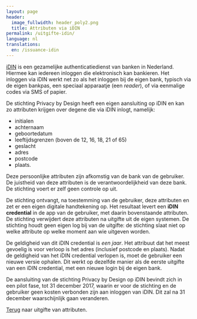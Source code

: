```yaml
---
layout: page
header:
  image_fullwidth: header_poly2.png
  title: Attributen via iDIN
permalink: /uitgifte-idin/
language: nl
translations:
  en: /issuance-idin
---
```


[iDIN](https://www.idin.nl/consumenten/) is een gezamelijke
authenticatiedienst van banken in Nederland. Hiermee kan iedereen
inloggen die elektronisch kan bankieren. Het inloggen via iDIN werkt
net zo als het inloggen bij de eigen bank, typisch via de eigen
bankpas, een speciaal apparaatje (een *reader*), of via eenmalige
codes via SMS of papier.

De stichting Privacy by Design heeft een eigen aansluiting op iDIN en
kan zo attributen krijgen over degene die via iDIN inlogt, namelijk:

 * initialen
 * achternaam
 * geboortedatum
 * leeftijdsgrenzen (boven de 12, 16, 18, 21 of 65)
 * geslacht
 * adres
 * postcode
 * plaats.

Deze persoonlijke attributen zijn afkomstig van de bank van de
gebruiker. De juistheid van deze attributen is de verantwoordelijkheid
van deze bank. De stichting voert er zelf geen controle op uit.

De stichting ontvangt, na toestemming van de gebruiker, deze
attributen en zet er een eigen digitale handtekening op. Het resultaat
levert een **iDIN credential** in de app van de gebruiker, met daarin
bovenstaande attributen. De stichting verwijdert deze attributen na
uitgifte uit de eigen systemen. De stichting houdt geen eigen log bij
van de uitgifte: de stichting slaat niet op welke attribute op welke
moment aan wie uitgeven worden.

De geldigheid van dit iDIN credential is *een jaar*. Het attribuut dat
het meest gevoelig is voor verloop is het adres (inclusief postcode en
plaats). Nadat de geldigheid van het iDIN credential verlopen is, moet
de gebruiker een nieuwe versie ophalen. Dit werkt op dezelfde manier
als de eerste uitgifte van een iDIN credential, met een nieuwe login
bij de eigen bank.

De aansluiting van de stichting Privacy by Design op iDIN bevindt zich
in een pilot fase, tot 31 december 2017, waarin er voor de stichting
en de gebruiker geen kosten verbonden zijn aan inloggen van iDIN. Dit
zal na 31 december waarschijnlijk gaan veranderen.

[Terug](/uitgifte) naar uitgifte van attributen.
